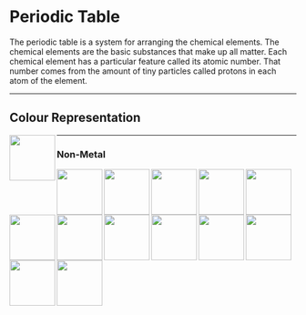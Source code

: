# Periodic Table

The periodic table is a system for arranging the chemical elements.
The chemical elements are the basic substances that make up all matter.
Each chemical element has a particular feature called its atomic number.
That number comes from the amount of tiny particles called protons in each atom of the element.

---

## Colour Representation

<a href="#" target="blank"><img align="left" src="https://user-images.githubusercontent.com/85023604/160173871-062a711a-997e-4489-b98d-21a0da200bb3.png" height="80" /></a> 

---

### Non-Metal 

<a href="#" target="blank"><img align="left" src="https://user-images.githubusercontent.com/85023604/160174352-1b53fd93-4b1b-4cb1-a287-b493d0a851e8.png" height="80" /></a>

<a href="#" target="blank"><img align="left" src="https://user-images.githubusercontent.com/85023604/160174512-046ebeb9-d37a-415c-a948-8a30122db504.png" height="80" /></a>

<a href="#" target="blank"><img align="left" src="https://user-images.githubusercontent.com/85023604/160174703-e90a476f-12b8-435d-92f0-6ac136dfa41e.png" height="80" /></a>

<a href="#" target="blank"><img align="left" src="https://user-images.githubusercontent.com/85023604/160174808-eba8ae85-3177-479c-9234-3149e8faaa73.png" height="80" /></a>

<a href="#" target="blank"><img align="left" src="https://user-images.githubusercontent.com/85023604/160176295-ebecd7ce-d390-43ad-8b14-c06b0739b39d.png" height="80" /></a>

<a href="#" target="blank"><img align="left" src="https://user-images.githubusercontent.com/85023604/160174973-627bd867-90b6-4ed3-8920-7c184f36222f.png" height="80" /></a>

<a href="#" target="blank"><img align="left" src="https://user-images.githubusercontent.com/85023604/160175099-7ff29979-fc9c-4182-b621-d09a1d044cee.png" height="80" /></a>

<a href="#" target="blank"><img align="left" src="https://user-images.githubusercontent.com/85023604/160175243-d3f4af1c-33be-40d1-8452-fe7e98e4e031.png" height="80" /></a>

<a href="#" target="blank"><img align="left" src="https://user-images.githubusercontent.com/85023604/160175483-d6b23d6c-d0a8-4278-8ad5-3e5932615321.png" height="80" /></a>

<a href="#" target="blank"><img align="left" src="https://user-images.githubusercontent.com/85023604/160175581-8f3bcccd-fb97-4daa-b835-65eb0765ea24.png" height="80" /></a>

<a href="#" target="blank"><img align="left" src="https://user-images.githubusercontent.com/85023604/160175739-f04c6a2c-f9c0-4437-9922-167fec6554a9.png" height="80" /></a>

<a href="#" target="blank"><img align="left" src="https://user-images.githubusercontent.com/85023604/160175829-c2d7ffec-6244-43da-a480-297d5cd85a1e.png" height="80" /></a>

<a href="#" target="blank"><img align="left" src="https://user-images.githubusercontent.com/85023604/160175942-c5729115-4b1f-4a4a-bb57-8a394e22728d.png" height="80" /></a>

